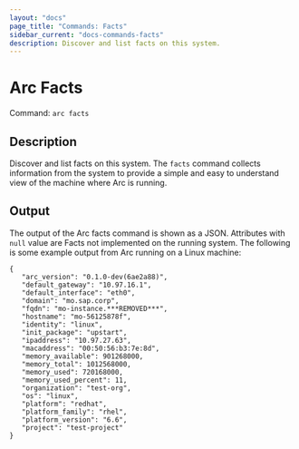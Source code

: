 ```yaml
---
layout: "docs"
page_title: "Commands: Facts"
sidebar_current: "docs-commands-facts"
description: Discover and list facts on this system.
---
```


# Arc Facts

Command: `arc facts`

## Description

Discover and list facts on this system. The `facts` command collects information from the system to provide a simple
and easy to understand view of the machine where Arc is running.

## Output

The output of the Arc facts command is shown as a JSON. Attributes with `null` value are Facts not implemented on the running system.
The following is some example output from Arc running on a Linux machine:

    {
       "arc_version": "0.1.0-dev(6ae2a88)",
       "default_gateway": "10.97.16.1",
       "default_interface": "eth0",
       "domain": "mo.sap.corp",
       "fqdn": "mo-instance.***REMOVED***",
       "hostname": "mo-56125878f",
       "identity": "linux",
       "init_package": "upstart",
       "ipaddress": "10.97.27.63",
       "macaddress": "00:50:56:b3:7e:8d",
       "memory_available": 901268000,
       "memory_total": 1012568000,
       "memory_used": 720168000,
       "memory_used_percent": 11,
       "organization": "test-org",
       "os": "linux",
       "platform": "redhat",
       "platform_family": "rhel",
       "platform_version": "6.6",
       "project": "test-project"
    }
